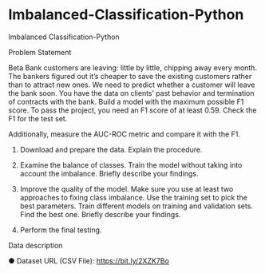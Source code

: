 # Imbalanced-Classification-Python
Imbalanced Classification-Python



Problem Statement

Beta Bank customers are leaving: little by little, chipping away every month. The bankers
figured out it’s cheaper to save the existing customers rather than to attract new ones.
We need to predict whether a customer will leave the bank soon. You have the data on
clients’ past behavior and termination of contracts with the bank.
Build a model with the maximum possible F1 score. To pass the project, you need an F1
score of at least 0.59. Check the F1 for the test set.

Additionally, measure the AUC-ROC metric and compare it with the F1.

1. Download and prepare the data. Explain the procedure.

2. Examine the balance of classes. Train the model without taking into account the
imbalance. Briefly describe your findings.

3. Improve the quality of the model. Make sure you use at least two approaches to
fixing class imbalance. Use the training set to pick the best parameters. Train
different models on training and validation sets. Find the best one. Briefly
describe your findings.

4. Perform the final testing.
 
Data description

● Dataset URL (CSV File): https://bit.ly/2XZK7Bo

